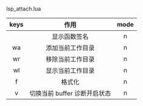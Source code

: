 lsp_attach.lua

|   keys    |             作用             | mode |
| :-------: | :--------------------------: | :--: |
|   <c-k>   |         显示函数签名         |  n   |
| <space>wa |       添加当前工作目录       |  n   |
| <space>wr |       移除当前工作目录       |  n   |
| <space>wl |       显示当前工作目录       |  n   |
| <space>f  |            格式化            |  n   |
| <leader>v | 切换当前 buffer 诊断开启状态 |  n   |
